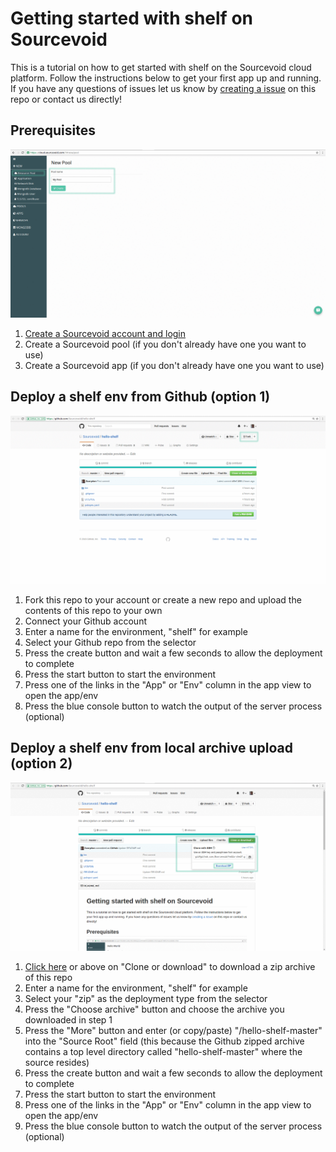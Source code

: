 # Getting started with shelf on Sourcevoid

This is a tutorial on how to get started with shelf on the Sourcevoid cloud platform. Follow the instructions below to get 
your first app up and running. If you have any questions of issues let us know by [creating a issue](https://github.com/Sourcevoid/hello-shelf/issues/new) 
on this repo or contact us directly! 

## Prerequisites

![alt tag](https://raw.githubusercontent.com/Sourcevoid/cloud-portal-animations/master/public/hello-prerequisites.gif)

1. [Create a Sourcevoid account and login](https://cloud.sourcevoid.com/#signup) 
2. Create a Sourcevoid pool (if you don't already have one you want to use)
3. Create a Sourcevoid app (if you don't already have one you want to use)

## Deploy a shelf env from Github (option 1)

![alt tag](https://raw.githubusercontent.com/Sourcevoid/cloud-portal-animations/master/public/hello-shelf-github.gif)

1. Fork this repo to your account or create a new repo and upload the contents of this repo to your own 
2. Connect your Github account
3. Enter a name for the environment, "shelf" for example  
4. Select your Github repo from the selector
5. Press the create button and wait a few seconds to allow the deployment to complete
6. Press the start button to start the environment
7. Press one of the links in the "App" or "Env" column in the app view to open the app/env 
8. Press the blue console button to watch the output of the server process (optional) 

## Deploy a shelf env from local archive upload (option 2)

![alt tag](https://raw.githubusercontent.com/Sourcevoid/cloud-portal-animations/master/public/hello-shelf-archive.gif)

1. [Click here](https://github.com/Sourcevoid/hello-shelf/archive/master.zip) or above on "Clone or download" to download a zip archive of this repo
2. Enter a name for the environment, "shelf" for example  
3. Select your "zip" as the deployment type from the selector
4. Press the "Choose archive" button and choose the archive you downloaded in step 1
5. Press the "More" button and enter (or copy/paste) "/hello-shelf-master" into the "Source Root" field (this because the Github zipped archive contains a top level directory called "hello-shelf-master" where the source resides)
5. Press the create button and wait a few seconds to allow the deployment to complete
6. Press the start button to start the environment
7. Press one of the links in the "App" or "Env" column in the app view to open the app/env 
8. Press the blue console button to watch the output of the server process (optional) 

